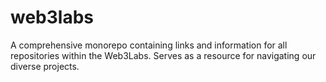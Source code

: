 # web3labs
A comprehensive monorepo containing links and information for all repositories within the Web3Labs. Serves as a resource for navigating our diverse projects.
